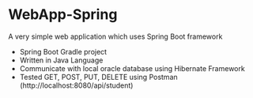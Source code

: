 ﻿# WebApp-Spring

A very simple web application which uses Spring Boot framework
- Spring Boot Gradle project
- Written in Java Language
- Communicate with local oracle database using Hibernate Framework
- Tested GET, POST, PUT, DELETE using Postman (http://localhost:8080/api/student)

